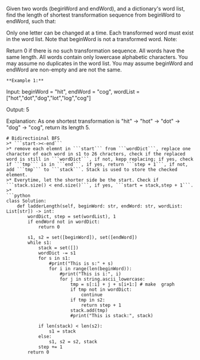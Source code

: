 Given two words (beginWord and endWord), and a dictionary's word list, find the length of shortest transformation sequence from beginWord to endWord, such that:

Only one letter can be changed at a time.
Each transformed word must exist in the word list. Note that beginWord is not a transformed word.
Note:

Return 0 if there is no such transformation sequence.
All words have the same length.
All words contain only lowercase alphabetic characters.
You may assume no duplicates in the word list.
You may assume beginWord and endWord are non-empty and are not the same.
```
**Example 1:**
```
Input:
beginWord = "hit",
endWord = "cog",
wordList = ["hot","dot","dog","lot","log","cog"]

Output: 5

Explanation: As one shortest transformation is "hit" -> "hot" -> "dot" -> "dog" -> "cog",
return its length 5.
```
# Bidirectioinal BFS
>* ```start-><-end```
>* remove each elemnt in ```start``` from ```wordDict```, replace one character of each word in s1 to 26 chracters, check if the replaced word is still in ```wordDict```, if not, kepp replacing; if yes, check if ```tmp``` is in ```end```, if yes, return ```step + 1```, if not, add ```tmp``` to ```stack```. Stack is used to store the checked element.
>* Everytime, let the shorter side be the start. Check if ```stack.size() < end.size()```, if yes, ```start = stack,step + 1```.
>* 
```python
class Solution:
    def ladderLength(self, beginWord: str, endWord: str, wordList: List[str]) -> int:
        wordDict, step = set(wordList), 1
        if endWord not in wordDict:
            return 0

        s1, s2 = set([beginWord]), set([endWord])
        while s1:
            stack = set([])
            wordDict -= s1
            for s in s1:
                #print("This is s:" + s)
                for i in range(len(beginWord)):
                    #print("This is i:", i)
                    for j in string.ascii_lowercase:
                        tmp = s[:i] + j + s[i+1:] # make  graph
                        if tmp not in wordDict:
                            continue
                        if tmp in s2:
                            return step + 1
                        stack.add(tmp)
                        #print("This is stack:", stack)

            if len(stack) < len(s2):
                s1 = stack
            else:
                s1, s2 = s2, stack
            step += 1
        return 0
```